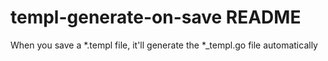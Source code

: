 # templ-generate-on-save README

When you save a \*.templ file, it'll generate the \*\_templ.go file automatically
